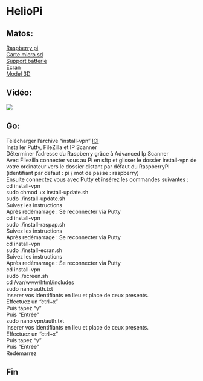 # HelioPi

## Matos:

[Raspberry pi](https://amzn.to/2Jx63LR) \
[Carte micro sd](https://amzn.to/2Wk9dsa) \
[Support batterie](https://amzn.to/2Wk9Vpk) \
[Ecran](https://amzn.to/2VJd1yI) \
[Model 3D](https://www.thingiverse.com/thing:3646338)

## Vidéo:

[![](http://img.youtube.com/vi/kWujr37V1BY/0.jpg)](http://www.youtube.com/watch?v=kWujr37V1BY "")

## Go:

Télécharger l’archive “install-vpn” [ICI](https://github.com/Ecoriadu59/HelioPi/releases/tag/V1.0) \
Installer Putty, FileZilla et IP Scanner \
Déterminer l’adresse du Raspberry grâce à Advanced Ip Scanner \
Avec Filezilla connecter vous au Pi en sftp et glisser le dossier install-vpn de votre ordinateur vers le dossier distant par défaut du RaspberryPi (identifiant par defaut : pi / mot de passe : raspberry) \
Ensuite connectez vous avec Putty et insérez les commandes suivantes :  \
cd install-vpn \
sudo chmod +x install-update.sh \
sudo ./install-update.sh \
Suivez les instructions \
Après redémarrage : Se reconnecter via Putty \
cd install-vpn \
sudo ./install-raspap.sh \
Suivez les instructions \
Après redémarrage : Se reconnecter via Putty \
cd install-vpn \
sudo ./install-ecran.sh \
Suivez les instructions \
Après redémarrage : Se reconnecter via Putty \
cd install-vpn \
sudo ./screen.sh \
cd /var/www/html/includes \
sudo nano auth.txt \
Inserer vos identifiants en lieu et place de ceux presents. \
Effectuez un “ctrl+x” \
Puis tapez “y” \
Puis “Entrée” \
sudo nano vpn/auth.txt \
Inserer vos identifiants en lieu et place de ceux presents. \
Effectuez un “ctrl+x” \
Puis tapez “y” \
Puis “Entrée” \
Redémarrez

## Fin
